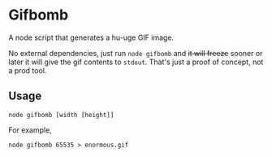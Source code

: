 # Gifbomb

A node script that generates a hu-uge GIF image.

No external dependencies, just run `node gifbomb` and ~~it will freeze~~ sooner or later it will give the gif contents to `stdout`. That's just a proof of concept, not a prod tool.


## Usage

```
node gifbomb [width [height]]
```

For example,

```
node gifbomb 65535 > enormous.gif
```

